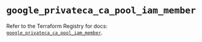 # `google_privateca_ca_pool_iam_member`

Refer to the Terraform Registry for docs: [`google_privateca_ca_pool_iam_member`](https://registry.terraform.io/providers/hashicorp/google-beta/6.4.0/docs/resources/google_privateca_ca_pool_iam_member).
